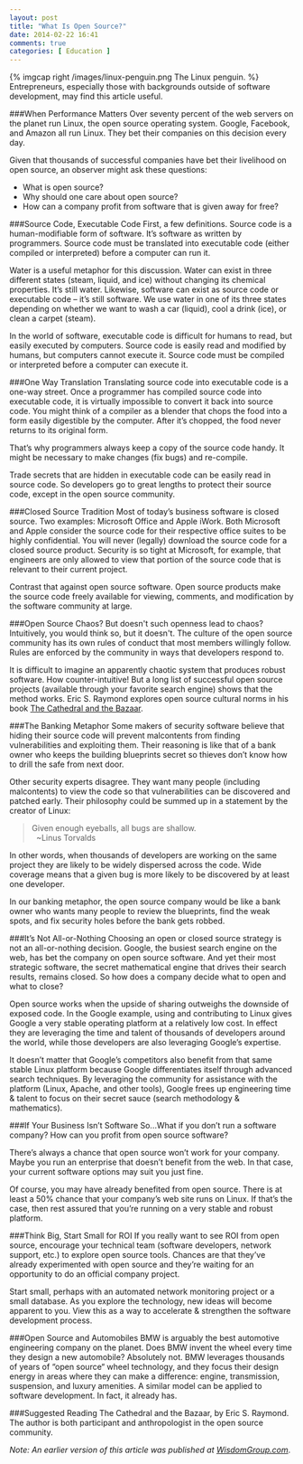 ```yaml
---
layout: post
title: "What Is Open Source?"
date: 2014-02-22 16:41
comments: true
categories: [ Education ]
---
```

{% imgcap right /images/linux-penguin.png The Linux penguin. %}
Entrepreneurs, especially those with backgrounds outside of software development, may find this article useful.

###When Performance Matters
Over seventy percent of the web servers on the planet run Linux, the open source operating system. Google, Facebook, and Amazon all run Linux. They bet their companies on this decision every day.

Given that thousands of successful companies have bet their livelihood on open source, an observer might ask these questions:

* What is open source?
* Why should one care about open source?
* How can a company profit from software that is given away for free?
<!--more-->
###Source Code, Executable Code
First, a few definitions. Source code is a human-modifiable form of software. It’s software as written by programmers. Source code must be translated into executable code (either compiled or interpreted) before a computer can run it.

Water is a useful metaphor for this discussion. Water can exist in three different states (steam, liquid, and ice) without changing its chemical properties. It’s still water. Likewise, software can exist as source code or executable code – it’s still software. We use water in one of its three states depending on whether we want to wash a car (liquid), cool a drink (ice), or clean a carpet (steam).

In the world of software, executable code is difficult for humans to read, but easily executed by computers. Source code is easily read and modified by humans, but computers cannot execute it. Source code must be compiled or interpreted before a computer can execute it.

###One Way Translation
Translating source code into executable code is a one-way street. Once a programmer has compiled source code into executable code, it is virtually impossible to convert it back into source code. You might think of a compiler as a blender that chops the food into a form easily digestible by the computer. After it’s chopped, the food never returns to its original form.

That’s why programmers always keep a copy of the source code handy. It might be necessary to make changes (fix bugs) and re-compile.

Trade secrets that are hidden in executable code can be easily read in source code. So developers go to great lengths to protect their source code, except in the open source community.

###Closed Source Tradition
Most of today’s business software is closed source. Two examples: Microsoft Office and Apple iWork. Both Microsoft and Apple consider the source code for their respective office suites to be highly confidential. You will never (legally) download the source code for a closed source product. Security is so tight at Microsoft, for example, that engineers are only allowed to view that portion of the source code that is relevant to their current project.

Contrast that against open source software. Open source products make the source code freely available for viewing, comments, and modification by the software community at large.

###Open Source Chaos?
But doesn't such openness lead to chaos? Intuitively, you would think so, but it doesn't. The culture of the open source community has its own rules of conduct that most members willingly follow. Rules are enforced by the community in ways that developers respond to.

It is difficult to imagine an apparently chaotic system that produces robust software. How counter-intuitive! But a long list of successful open source projects (available through your favorite search engine) shows that the method works. Eric S. Raymond explores open source cultural norms in his book [The Cathedral and the Bazaar](http://www.amazon.com/Cathedral-Bazaar-Musings-Accidental-Revolutionary-ebook/dp/B0026OR3LM).

###The Banking Metaphor
Some makers of security software believe that hiding their source code will prevent malcontents from finding vulnerabilities and exploiting them. Their reasoning is like that of a bank owner who keeps the building blueprints secret so thieves don’t know how to drill the safe from next door.

Other security experts disagree. They want many people (including malcontents) to view the code so that vulnerabilities can be discovered and patched early. Their philosophy could be summed up in a statement by the creator of Linux: 

>Given enough eyeballs, all bugs are shallow.
><br/>&nbsp; 
>~Linus Torvalds

In other words, when thousands of developers are working on the same project they are likely to be widely dispersed across the code. Wide coverage means that a given bug is more likely to be discovered by at least one developer.

In our banking metaphor, the open source company would be like a bank owner who wants many people to review the blueprints, find the weak spots, and fix security holes before the bank gets robbed.

###It’s Not All-or-Nothing
Choosing an open or closed source strategy is not an all-or-nothing decision. Google, the busiest search engine on the web, has bet the company on open source software. And yet their most strategic software, the secret mathematical engine that drives their search results, remains closed. So how does a company decide what to open and what to close?

Open source works when the upside of sharing outweighs the downside of exposed code. In the Google example, using and contributing to Linux gives Google a very stable operating platform at a relatively low cost. In effect they are leveraging the time and talent of thousands of developers around the world, while those developers are also leveraging Google’s expertise.

It doesn’t matter that Google’s competitors also benefit from that same stable Linux platform because Google differentiates itself through advanced search techniques. By leveraging the community for assistance with the platform (Linux, Apache, and other tools), Google frees up engineering time & talent to focus on their secret sauce (search methodology & mathematics).

###If Your Business Isn’t Software
So...What if you don’t run a software company? How can you profit from open source software?

There’s always a chance that open source won’t work for your company. Maybe you run an enterprise that doesn’t benefit from the web. In that case, your current software options may suit you just fine.

Of course, you may have already benefited from open source. There is at least a 50% chance that your company’s web site runs on Linux. If that’s the case, then rest assured that you’re running on a very stable and robust platform.

###Think Big, Start Small for ROI
If you really want to see ROI from open source, encourage your technical team (software developers, network support, etc.) to explore open source tools. Chances are that they’ve already experimented with open source and they’re waiting for an opportunity to do an official company project.

Start small, perhaps with an automated network monitoring project or a small database. As you explore the technology, new ideas will become apparent to you. View this as a way to accelerate & strengthen the software development process.

###Open Source and Automobiles
BMW is arguably the best automotive engineering company on the planet. Does BMW invent the wheel every time they design a new automobile? Absolutely not. BMW leverages thousands of years of “open source“ wheel technology, and they focus their design energy in areas where they can make a difference: engine, transmission, suspension, and luxury amenities. A similar model can be applied to software development. In fact, it already has.

###Suggested Reading
The Cathedral and the Bazaar, by Eric S. Raymond. The author is both participant and anthropologist in the open source community.

_Note: An earlier version of this article was published at <a
href="http://wisdomgroup.com">WisdomGroup.com</a>_.
